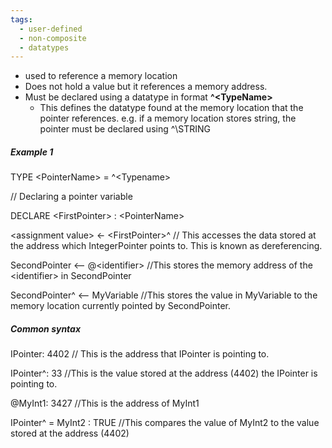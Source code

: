 ```yaml
---
tags:
  - user-defined
  - non-composite
  - datatypes
---
```

- used to reference a memory location
- Does not hold a value but it references a memory address.
- Must be declared using a datatype in format **^\<TypeName>**
	- This defines the datatype found at the memory location that the pointer references. e.g. if a memory location stores string, the pointer must be declared using ^\STRING

##### Example 1

TYPE \<PointerName> = ^\<Typename>

// Declaring a pointer variable

DECLARE \<FirstPointer> : \<PointerName>

\<assignment value> ← \<FirstPointer>^ // This accesses the data stored at the address which IntegerPointer points to. This is known as dereferencing.

SecondPointer <-- @\<identifier> //This stores the memory address of the \<identifier> in SecondPointer 


SecondPointer^ <-- MyVariable //This stores the value in MyVariable to the memory location currently pointed by SecondPointer.


##### Common syntax

IPointer: 4402 // This is the address that IPointer is pointing to.

IPointer^: 33 //This is the value stored at the address (4402) the IPointer is pointing to.

@MyInt1: 3427 //This is the address of MyInt1

IPointer^ = MyInt2 : TRUE //This compares the value of MyInt2 to the value stored at the address (4402)